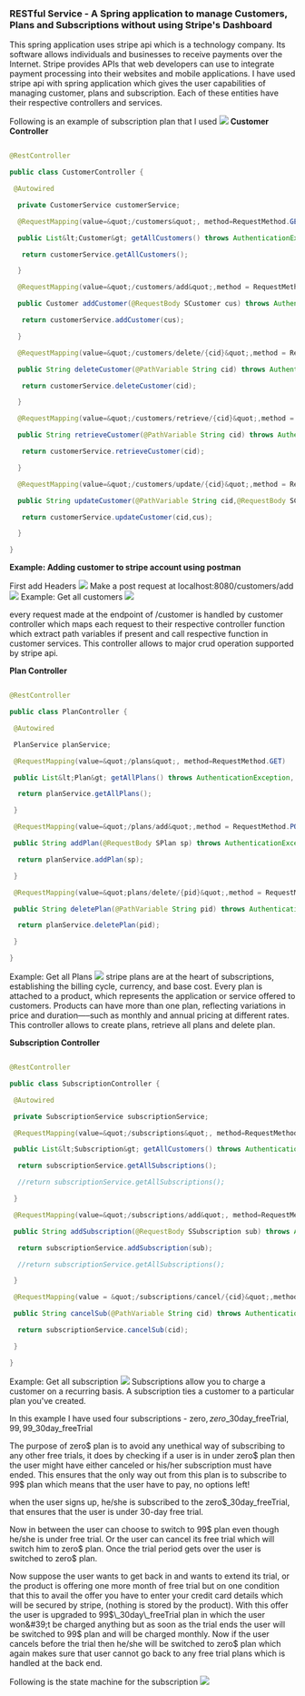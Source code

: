 ### RESTful Service - A Spring application to manage Customers, Plans and Subscriptions without using Stripe&#39;s Dashboard ###

This spring application uses stripe api which is a technology company. Its software allows individuals and businesses to receive payments over the Internet. Stripe provides APIs that web developers can use to integrate payment processing into their websites and mobile applications. I have used stripe api with spring application which gives the user capabilities of managing customer, plans and subscription. Each of these entities have their respective controllers and services.

Following is an example of subscription plan that I used
![](https://raw.githubusercontent.com/utsavrai/RESTful-Service--StripeAPI-integration-with-Spring-Application/master/stateMachine.PNG)
**Customer Controller**

```java

@RestController

public class CustomerController {

 @Autowired

  private CustomerService customerService;

  @RequestMapping(value=&quot;/customers&quot;, method=RequestMethod.GET)

  public List&lt;Customer&gt; getAllCustomers() throws AuthenticationException, InvalidRequestException, APIConnectionException, CardException, APIException{

   return customerService.getAllCustomers();

  }

  @RequestMapping(value=&quot;/customers/add&quot;,method = RequestMethod.POST)

  public Customer addCustomer(@RequestBody SCustomer cus) throws AuthenticationException, InvalidRequestException, APIConnectionException, CardException, APIException {

   return customerService.addCustomer(cus);

  }

  @RequestMapping(value=&quot;/customers/delete/{cid}&quot;,method = RequestMethod.GET)

  public String deleteCustomer(@PathVariable String cid) throws AuthenticationException, InvalidRequestException, APIConnectionException, CardException, APIException {

   return customerService.deleteCustomer(cid);

  }

  @RequestMapping(value=&quot;/customers/retrieve/{cid}&quot;,method = RequestMethod.GET)

  public String retrieveCustomer(@PathVariable String cid) throws AuthenticationException, InvalidRequestException, APIConnectionException, CardException, APIException {

   return customerService.retrieveCustomer(cid);

  }

  @RequestMapping(value=&quot;/customers/update/{cid}&quot;,method = RequestMethod.PUT)

  public String updateCustomer(@PathVariable String cid,@RequestBody SCustomer cus) throws AuthenticationException, InvalidRequestException, APIConnectionException, CardException, APIException {

   return customerService.updateCustomer(cid,cus);

  }

}

```

**Example: Adding customer to stripe account using postman**

First add Headers
![](https://raw.githubusercontent.com/utsavrai/RESTful-Service--StripeAPI-integration-with-Spring-Application/master/SpringStripe3.1.PNG)
Make a post request at localhost:8080/customers/add
![](https://raw.githubusercontent.com/utsavrai/RESTful-Service--StripeAPI-integration-with-Spring-Application/master/SpringStripe3.2.PNG)
Example: Get all customers
![](https://raw.githubusercontent.com/utsavrai/RESTful-Service--StripeAPI-integration-with-Spring-Application/master/SpringStripe2.PNG)

every request made at the endpoint of /customer is handled by customer controller which maps each request to their respective controller function which extract path variables if present and call respective function in customer services. This controller allows to major crud operation supported by stripe api.

**Plan Controller**

```java

@RestController

public class PlanController {

 @Autowired

 PlanService planService;

 @RequestMapping(value=&quot;/plans&quot;, method=RequestMethod.GET)

 public List&lt;Plan&gt; getAllPlans() throws AuthenticationException, InvalidRequestException, APIConnectionException, CardException, APIException{

  return planService.getAllPlans();

 }

 @RequestMapping(value=&quot;/plans/add&quot;,method = RequestMethod.POST)

 public String addPlan(@RequestBody SPlan sp) throws AuthenticationException, InvalidRequestException, APIConnectionException, CardException, APIException {

  return planService.addPlan(sp);

 }

 @RequestMapping(value=&quot;plans/delete/{pid}&quot;,method = RequestMethod.GET)

 public String deletePlan(@PathVariable String pid) throws AuthenticationException, InvalidRequestException, APIConnectionException, CardException, APIException {

  return planService.deletePlan(pid);

 }

}

```

Example: Get all Plans
![](https://raw.githubusercontent.com/utsavrai/RESTful-Service--StripeAPI-integration-with-Spring-Application/master/Spring_StripeAPI4.PNG)
stripe plans are at the heart of subscriptions, establishing the billing cycle, currency, and base cost. Every plan is attached to a product, which represents the application or service offered to customers. Products can have more than one plan, reflecting variations in price and duration—–such as monthly and annual pricing at different rates. This controller allows to create plans, retrieve all plans and delete plan.

**Subscription Controller**

```java

@RestController

public class SubscriptionController {

 @Autowired

 private SubscriptionService subscriptionService;

 @RequestMapping(value=&quot;/subscriptions&quot;, method=RequestMethod.GET)

 public List&lt;Subscription&gt; getAllCustomers() throws AuthenticationException, InvalidRequestException, APIConnectionException, CardException, APIException{

  return subscriptionService.getAllSubscriptions();

  //return subscriptionService.getAllSubscriptions();

 }

 @RequestMapping(value=&quot;/subscriptions/add&quot;, method=RequestMethod.POST)

 public String addSubscription(@RequestBody SSubscription sub) throws AuthenticationException, InvalidRequestException, APIConnectionException, CardException, APIException{

  return subscriptionService.addSubscription(sub);

  //return subscriptionService.getAllSubscriptions();

 }

 @RequestMapping(value = &quot;/subscriptions/cancel/{cid}&quot;,method=RequestMethod.GET)

 public String cancelSub(@PathVariable String cid) throws AuthenticationException, InvalidRequestException, APIConnectionException, CardException, APIException {

  return subscriptionService.cancelSub(cid);

 }

}

```

Example: Get all subscription
![](https://raw.githubusercontent.com/utsavrai/RESTful-Service--StripeAPI-integration-with-Spring-Application/master/SpringStripe1.PNG)
Subscriptions allow you to charge a customer on a recurring basis. A subscription ties a customer to a particular plan you&#39;ve created.

In this example I have used four subscriptions - zero$, zero$\_30day\_freeTrial, 99$, 99$\_30day\_freeTrial

The purpose of zero$ plan is to avoid any unethical way of subscribing to any other free trials, it does by checking if a user is in under zero$ plan then the user might have either canceled or his/her subscription must have ended. This ensures that the only way out from this plan is to subscribe to 99$ plan which means that the user have to pay, no options left!

when the user signs up, he/she is subscribed to the zero$\_30day\_freeTrial, that ensures that the user is under 30-day free trial.

Now in between the user can choose to switch to 99$ plan even though he/she is under free trial. Or the user can cancel its free trial which will switch him to zero$ plan. Once the trial period gets over the user is switched to zero$ plan.

Now suppose the user wants to get back in and wants to extend its trial, or the product is offering one more month of free trial but on one condition that this to avail the offer you have to enter your credit card details which will be secured by stripe, (nothing is stored by the product). With this offer the user is upgraded to 99$\_30day\_freeTrial plan in which the user won&#39;t be charged anything but as soon as the trial ends the user will be switched to 99$ plan and will be charged monthly. Now if the user cancels before the trial then he/she will be switched to zero$ plan which again makes sure that user cannot go back to any free trial plans which is handled at the back end.

Following is the state machine for the subscription
![](https://raw.githubusercontent.com/utsavrai/RESTful-Service--StripeAPI-integration-with-Spring-Application/master/stateMachine.PNG)
